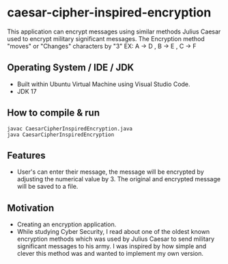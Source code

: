 # caesar-cipher-inspired-encryption
This application can encrypt messages using similar methods Julius Caesar used to encrypt military significant messages. The Encryption method "moves" or "Changes" characters by "3"
EX: A -> D , B -> E , C -> F

## Operating System / IDE / JDK 
- Built within Ubuntu Virtual Machine using Visual Studio Code. 
- JDK 17

## How to compile & run
```
javac CaesarCipherInspiredEncryption.java
java CaesarCipherInspiredEncryption
```
## Features
- User's can enter their message, the message will be encrypted by adjusting the numerical value by 3. The original and encrypted message will be saved to a file.

## Motivation
- Creating an encryption application.
- While studying Cyber Security, I read about one of the oldest known encryption methods which was used by Julius Caesar to send military significant messages to his army. I was inspired by how simple and clever this method was and wanted to implement my own version.

